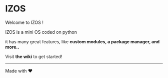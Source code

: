 # IZOS

Welcome to IZOS !

IZOS is a mini OS coded on python

it has many great features, like **custom modules, a __package manager__, and more..**

Visit **the wiki** to get started!


---

Made with ❤️
